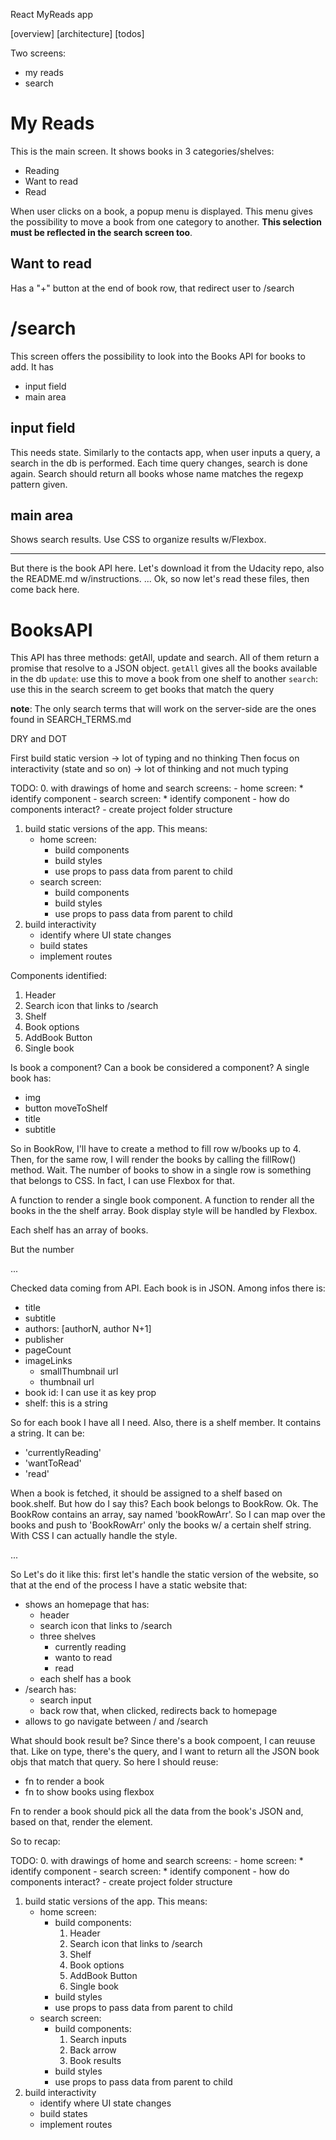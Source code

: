 React MyReads app

[overview]
[architecture]
[todos]

Two screens:
- my reads
- search

# My Reads
This is the main screen. It shows books in 3 categories/shelves:
- Reading
- Want to read
- Read

When user clicks on a book, a popup menu is displayed. This menu gives the possibility to move a book from one category to another. **This selection must be reflected in the search screen too**.

## Want to read
Has a "+" button at the end of book row, that redirect user to /search

# /search
This screen offers the possibility to look into the Books API for books to add.
It has 
* input field
* main area

## input field
This needs state. Similarly to the contacts app, when user inputs a query, a search in the db is performed. Each time query changes, search is done again. Search should return all books whose name matches the regexp pattern given. 

## main area
Shows search results. Use CSS to organize results w/Flexbox.

***

But there is the book API here. Let's download it from the Udacity repo, also the README.md w/instructions. 
...
Ok, so now let's read these files, then come back here.

# BooksAPI
This API has three methods: getAll, update and search. All of them return a promise that resolve to a JSON object. 
`getAll` gives all the books available in the db
`update`: use this to move a book from one shelf to another
`search`: use this in the search screem to get books that match the query

**note**: The only search terms that will work on the server-side are the ones found in SEARCH_TERMS.md

DRY and DOT

First build static version -> lot of typing and no thinking
Then focus on interactivity (state and so on) -> lot of thinking and not much typing

TODO:
0. with drawings of home and search screens:
	- home screen:
		* identify component
	- search screen:
		* identify component
	- how do components interact?
	- create project folder structure
1. build static versions of the app. This means:
	- home screen:
		* build components
		* build styles
		* use props to pass data from parent to child	
	- search screen:
		* build components
		* build styles
		* use props to pass data from parent to child
2. build interactivity
	- identify where UI state changes
	- build states
	- implement routes


Components identified:
1. Header
2. Search icon that links to /search
3. Shelf
4. Book options
5. AddBook Button
6. Single book

Is book a component? Can a book be considered a component? 
A single book has:
- img
- button moveToShelf 
- title
- subtitle

So in BookRow, I'll have to create a method to fill row w/books up to 4. Then, for the same row, I will render the books by calling the fillRow() method.
Wait. The number of books to show in a single row is something that belongs to CSS. In fact, I can use Flexbox for that.

A function to render a single book component. 
A function to render all the books in the the shelf array. Book display style will be handled by Flexbox.

Each shelf has an array of books.

But the number 

...

Checked data coming from API. Each book is in JSON. Among infos there is:
* title
* subtitle
* authors: [authorN, author N+1]
* publisher
* pageCount
* imageLinks
	* smallThumbnail url
	* thumbnail url
* book id: I can use it as key prop
* shelf: this is a string 

So for each book I have all I need. Also, there is a shelf member. It contains a string. It can be:
* 'currentlyReading'
* 'wantToRead'
* 'read'

When a book is fetched, it should be assigned to a shelf based on book.shelf. But how do I say this? Each book belongs to BookRow. Ok. The BookRow contains an array, say named 'bookRowArr'.
So I can map over the books and push to 'BookRowArr' only the books w/ a certain shelf string. With CSS I can actually  handle the style.

...

So Let's do it like this: first let's handle the static version of the website, so that at the end of the process I have a static website that:
- shows an homepage that has:
	* header
	* search icon that links to /search
	* three shelves
		* currently reading
		* wanto to read
		* read
	* each shelf has a book
- /search has:
	* search input
	* back row that, when clicked, redirects back to homepage
- allows to go navigate between / and /search



What should book result be? Since there's a book compoent, I can reuuse that. Like on type, there's the query, and I want to return all the JSON book objs that match that query. So here I should reuse:
- fn to render a book
- fn to show books using flexbox

Fn to render a book should pick all the data from the book's JSON and, based on that, render the element.


So to recap:

TODO:
0. with drawings of home and search screens:
	- home screen:
		* identify component
	- search screen:
		* identify component
	- how do components interact?
	- create project folder structure
1. build static versions of the app. This means:
	- home screen:
		* build components:
			1. Header
			2. Search icon that links to /search
			3. Shelf
			4. Book options
			5. AddBook Button
			6. Single book
		* build styles
		* use props to pass data from parent to child	
	- search screen:
		* build components:
			1. Search inputs
			2. Back arrow
			3. Book results
		* build styles
		* use props to pass data from parent to child
2. build interactivity
	- identify where UI state changes
	- build states
	- implement routes